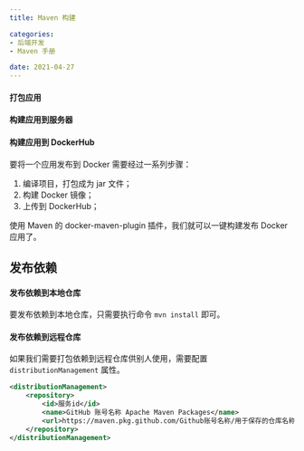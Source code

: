 ```yaml
---
title: Maven 构建

categories:
- 后端开发
- Maven 手册

date: 2021-04-27
---
```

#### 打包应用

#### 构建应用到服务器

#### 构建应用到 DockerHub
要将一个应用发布到 Docker 需要经过一系列步骤：
1. 编译项目，打包成为 jar 文件；
2. 构建 Docker 镜像；
3. 上传到 DockerHub；

使用 Maven 的 docker-maven-plugin 插件，我们就可以一键构建发布 Docker 应用了。

## 发布依赖
#### 发布依赖到本地仓库
要发布依赖到本地仓库，只需要执行命令 `mvn install` 即可。

#### 发布依赖到远程仓库
如果我们需要打包依赖到远程仓库供别人使用，需要配置 `distributionManagement` 属性。

```xml
<distributionManagement>  
    <repository>    
        <id>服务id</id>    
        <name>GitHub 账号名称 Apache Maven Packages</name>
        <url>https://maven.pkg.github.com/Github账号名称/用于保存的仓库名称</url>  
    </repository>
</distributionManagement>
```



